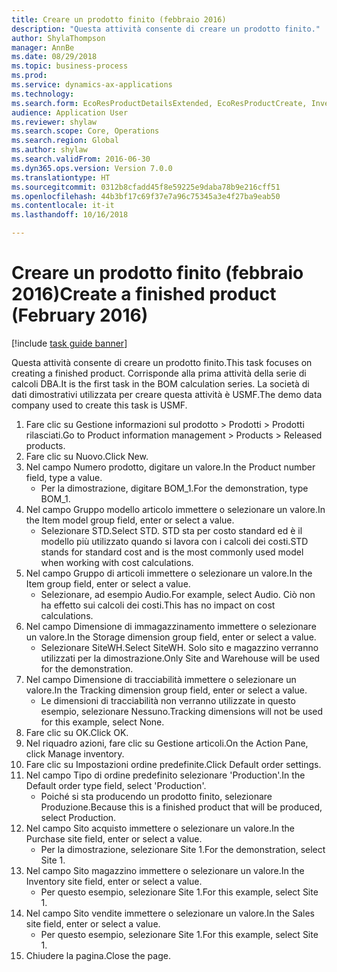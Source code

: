 ```yaml
--- 
title: Creare un prodotto finito (febbraio 2016)
description: "Questa attività consente di creare un prodotto finito."
author: ShylaThompson
manager: AnnBe
ms.date: 08/29/2018
ms.topic: business-process
ms.prod: 
ms.service: dynamics-ax-applications
ms.technology: 
ms.search.form: EcoResProductDetailsExtended, EcoResProductCreate, InventItemOrderSetup
audience: Application User
ms.reviewer: shylaw
ms.search.scope: Core, Operations
ms.search.region: Global
ms.author: shylaw
ms.search.validFrom: 2016-06-30
ms.dyn365.ops.version: Version 7.0.0
ms.translationtype: HT
ms.sourcegitcommit: 0312b8cfadd45f8e59225e9daba78b9e216cff51
ms.openlocfilehash: 44b3bf17c69f37e7a96c75345a3e4f27ba9eab50
ms.contentlocale: it-it
ms.lasthandoff: 10/16/2018

---
```

# <a name="create-a-finished-product-february-2016"></a><span data-ttu-id="54cc3-103">Creare un prodotto finito (febbraio 2016)</span><span class="sxs-lookup"><span data-stu-id="54cc3-103">Create a finished product (February 2016)</span></span>

[!include [task guide banner](../../includes/task-guide-banner.md)]

<span data-ttu-id="54cc3-104">Questa attività consente di creare un prodotto finito.</span><span class="sxs-lookup"><span data-stu-id="54cc3-104">This task focuses on creating a finished product.</span></span> <span data-ttu-id="54cc3-105">Corrisponde alla prima attività della serie di calcoli DBA.</span><span class="sxs-lookup"><span data-stu-id="54cc3-105">It is the first task in the BOM calculation series.</span></span> <span data-ttu-id="54cc3-106">La società di dati dimostrativi utilizzata per creare questa attività è USMF.</span><span class="sxs-lookup"><span data-stu-id="54cc3-106">The demo data company used to create this task is USMF.</span></span>

1. <span data-ttu-id="54cc3-107">Fare clic su Gestione informazioni sul prodotto > Prodotti > Prodotti rilasciati.</span><span class="sxs-lookup"><span data-stu-id="54cc3-107">Go to Product information management > Products > Released products.</span></span>
2. <span data-ttu-id="54cc3-108">Fare clic su Nuovo.</span><span class="sxs-lookup"><span data-stu-id="54cc3-108">Click New.</span></span>
3. <span data-ttu-id="54cc3-109">Nel campo Numero prodotto, digitare un valore.</span><span class="sxs-lookup"><span data-stu-id="54cc3-109">In the Product number field, type a value.</span></span>
    * <span data-ttu-id="54cc3-110">Per la dimostrazione, digitare BOM_1.</span><span class="sxs-lookup"><span data-stu-id="54cc3-110">For the demonstration, type BOM_1.</span></span>  
4. <span data-ttu-id="54cc3-111">Nel campo Gruppo modello articolo immettere o selezionare un valore.</span><span class="sxs-lookup"><span data-stu-id="54cc3-111">In the Item model group field, enter or select a value.</span></span>
    * <span data-ttu-id="54cc3-112">Selezionare STD.</span><span class="sxs-lookup"><span data-stu-id="54cc3-112">Select STD.</span></span> <span data-ttu-id="54cc3-113">STD sta per costo standard ed è il modello più utilizzato quando si lavora con i calcoli dei costi.</span><span class="sxs-lookup"><span data-stu-id="54cc3-113">STD stands for standard cost and is the most commonly used model when working with cost calculations.</span></span>  
5. <span data-ttu-id="54cc3-114">Nel campo Gruppo di articoli immettere o selezionare un valore.</span><span class="sxs-lookup"><span data-stu-id="54cc3-114">In the Item group field, enter or select a value.</span></span>
    * <span data-ttu-id="54cc3-115">Selezionare, ad esempio Audio.</span><span class="sxs-lookup"><span data-stu-id="54cc3-115">For example, select Audio.</span></span> <span data-ttu-id="54cc3-116">Ciò non ha effetto sui calcoli dei costi.</span><span class="sxs-lookup"><span data-stu-id="54cc3-116">This has no impact on cost calculations.</span></span>  
6. <span data-ttu-id="54cc3-117">Nel campo Dimensione di immagazzinamento immettere o selezionare un valore.</span><span class="sxs-lookup"><span data-stu-id="54cc3-117">In the Storage dimension group field, enter or select a value.</span></span>
    * <span data-ttu-id="54cc3-118">Selezionare SiteWH.</span><span class="sxs-lookup"><span data-stu-id="54cc3-118">Select SiteWH.</span></span> <span data-ttu-id="54cc3-119">Solo sito e magazzino verranno utilizzati per la dimostrazione.</span><span class="sxs-lookup"><span data-stu-id="54cc3-119">Only Site and Warehouse will be used for the demonstration.</span></span>  
7. <span data-ttu-id="54cc3-120">Nel campo Dimensione di tracciabilità immettere o selezionare un valore.</span><span class="sxs-lookup"><span data-stu-id="54cc3-120">In the Tracking dimension group field, enter or select a value.</span></span>
    * <span data-ttu-id="54cc3-121">Le dimensioni di tracciabilità non verranno utilizzate in questo esempio, selezionare Nessuno.</span><span class="sxs-lookup"><span data-stu-id="54cc3-121">Tracking dimensions will not be used for this example, select None.</span></span>  
8. <span data-ttu-id="54cc3-122">Fare clic su OK.</span><span class="sxs-lookup"><span data-stu-id="54cc3-122">Click OK.</span></span>
9. <span data-ttu-id="54cc3-123">Nel riquadro azioni, fare clic su Gestione articoli.</span><span class="sxs-lookup"><span data-stu-id="54cc3-123">On the Action Pane, click Manage inventory.</span></span>
10. <span data-ttu-id="54cc3-124">Fare clic su Impostazioni ordine predefinite.</span><span class="sxs-lookup"><span data-stu-id="54cc3-124">Click Default order settings.</span></span>
11. <span data-ttu-id="54cc3-125">Nel campo Tipo di ordine predefinito selezionare 'Production'.</span><span class="sxs-lookup"><span data-stu-id="54cc3-125">In the Default order type field, select 'Production'.</span></span>
    * <span data-ttu-id="54cc3-126">Poiché si sta producendo un prodotto finito, selezionare Produzione.</span><span class="sxs-lookup"><span data-stu-id="54cc3-126">Because this is a finished product that will be produced, select Production.</span></span>  
12. <span data-ttu-id="54cc3-127">Nel campo Sito acquisto immettere o selezionare un valore.</span><span class="sxs-lookup"><span data-stu-id="54cc3-127">In the Purchase site field, enter or select a value.</span></span>
    * <span data-ttu-id="54cc3-128">Per la dimostrazione, selezionare Site 1.</span><span class="sxs-lookup"><span data-stu-id="54cc3-128">For the demonstration, select Site 1.</span></span>  
13. <span data-ttu-id="54cc3-129">Nel campo Sito magazzino immettere o selezionare un valore.</span><span class="sxs-lookup"><span data-stu-id="54cc3-129">In the Inventory site field, enter or select a value.</span></span>
    * <span data-ttu-id="54cc3-130">Per questo esempio, selezionare Site 1.</span><span class="sxs-lookup"><span data-stu-id="54cc3-130">For this example, select Site 1.</span></span>  
14. <span data-ttu-id="54cc3-131">Nel campo Sito vendite immettere o selezionare un valore.</span><span class="sxs-lookup"><span data-stu-id="54cc3-131">In the Sales site field, enter or select a value.</span></span>
    * <span data-ttu-id="54cc3-132">Per questo esempio, selezionare Site 1.</span><span class="sxs-lookup"><span data-stu-id="54cc3-132">For this example, select Site 1.</span></span>  
15. <span data-ttu-id="54cc3-133">Chiudere la pagina.</span><span class="sxs-lookup"><span data-stu-id="54cc3-133">Close the page.</span></span>


